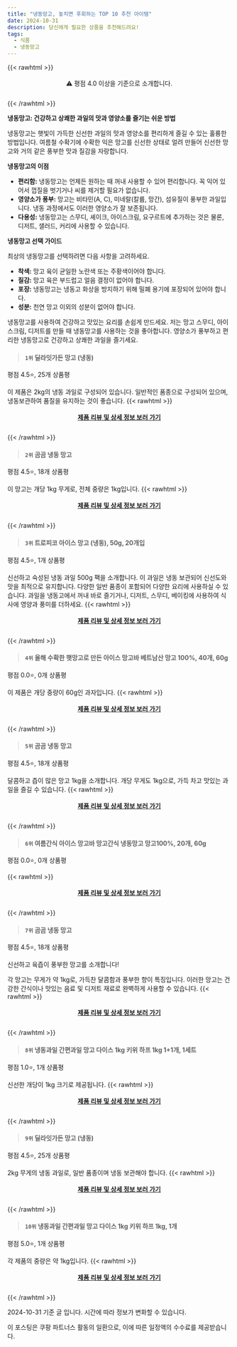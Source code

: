 ```yaml
---
title: "냉동망고, 놓치면 후회하는 TOP 10 추천 아이템"
date: 2024-10-31
description: 당신에게 필요한 상품을 추천해드려요!
tags:
  - 식품
  - 냉동망고
---
```

{{< rawhtml >}}<div class="toc" style="text-align: center; height: 50px; line-height: 2;">  <p>⚠️ 평점 4.0 이상을 기준으로 소개합니다.<br></p></div> {{< /rawhtml >}}

**냉동망고: 건강하고 상쾌한 과일의 맛과 영양소를 즐기는 쉬운 방법**

냉동망고는 햇빛이 가득한 신선한 과일의 맛과 영양소를 편리하게 즐길 수 있는 훌륭한 방법입니다. 여름철 수확기에 수확한 익은 망고를 신선한 상태로 얼려 만들어 신선한 망고와 거의 같은 풍부한 맛과 질감을 자랑합니다.

**냉동망고의 이점**

* **편리함:** 냉동망고는 언제든 원하는 때 꺼내 사용할 수 있어 편리합니다. 꼭 익어 있어서 껍질을 벗기거나 씨를 제거할 필요가 없습니다.
* **영양소가 풍부:** 망고는 비타민(A, C), 미네랄(칼륨, 망간), 섬유질이 풍부한 과일입니다. 냉동 과정에서도 이러한 영양소가 잘 보존됩니다.
* **다용성:** 냉동망고는 스무디, 셰이크, 아이스크림, 요구르트에 추가하는 것은 물론, 디저트, 샐러드, 커리에 사용할 수 있습니다.

**냉동망고 선택 가이드**

최상의 냉동망고를 선택하려면 다음 사항을 고려하세요.

* **착색:** 망고 육이 균일한 노란색 또는 주황색이어야 합니다.
* **질감:** 망고 육은 부드럽고 얼음 결정이 없어야 합니다.
* **포장:** 냉동망고는 냉동고 화상을 방지하기 위해 밀폐 용기에 포장되어 있어야 합니다.
* **성분:** 천연 망고 이외의 성분이 없어야 합니다.

냉동망고를 사용하여 건강하고 맛있는 요리를 손쉽게 만드세요. 저는 망고 스무디, 아이스크림, 디저트를 만들 때 냉동망고를 사용하는 것을 좋아합니다. 영양소가 풍부하고 편리한 냉동망고로 건강하고 상쾌한 과일을 즐기세요.


>#### `1위` 딜라잇가든 망고 (냉동)
평점 4.5⭐, 25개 상품평

이 제품은 2kg의 냉동 과일로 구성되어 있습니다. 일반적인 품종으로 구성되어 있으며, 냉동보관하여 품질을 유지하는 것이 좋습니다.
{{< rawhtml >}}<div class="toc" style="text-align: center; height: 50px; line-height: 2;"><p><b><a href="https://link.coupang.com/re/AFFSDP?lptag=AF5033054&pageKey=7510678857&itemId=19678902049&vendorItemId=84426213719&traceid=V0-153-92d9f07b7e4abb12&requestid=20241031210541998145532751&token=31850C%7CMIXED">제품 리뷰 및 상세 정보 보러 가기</a></b><br></p> </div>{{< /rawhtml >}}

>#### `2위` 곰곰 냉동 망고
평점 4.5⭐, 18개 상품평

이 망고는 개당 1kg 무게로, 전체 중량은 1kg입니다.
{{< rawhtml >}}<div class="toc" style="text-align: center; height: 50px; line-height: 2;"><p><b><a href="https://link.coupang.com/re/AFFSDP?lptag=AF5033054&pageKey=5809535819&itemId=9990328203&vendorItemId=77273377566&traceid=V0-153-02422b483ecaea52&requestid=20241031210541998145532751&token=31850C%7CMIXED">제품 리뷰 및 상세 정보 보러 가기</a></b><br></p> </div>{{< /rawhtml >}}

>#### `3위` 트로피코 아이스 망고 (냉동), 50g, 20개입
평점 4.5⭐, 1개 상품평

신선하고 숙성된 냉동 과일 500g 팩을 소개합니다. 이 과일은 냉동 보관되어 신선도와 맛을 최적으로 유지합니다. 다양한 일반 품종이 포함되어 다양한 요리에 사용하실 수 있습니다. 과일을 냉동고에서 꺼내 바로 즐기거나, 디저트, 스무디, 베이킹에 사용하여 식사에 영양과 풍미를 더하세요.
{{< rawhtml >}}<div class="toc" style="text-align: center; height: 50px; line-height: 2;"><p><b><a href="https://link.coupang.com/re/AFFSDP?lptag=AF5033054&pageKey=203322678&itemId=19307655795&vendorItemId=71111552422&traceid=V0-153-f4368ead45d5f289&clickBeacon=7374b090-9780-11ef-a5cf-9170b5fa5a86%7E3&requestid=20241031210541998145532751&token=31850C%7CMIXED">제품 리뷰 및 상세 정보 보러 가기</a></b><br></p> </div>{{< /rawhtml >}}

>#### `4위` 올해 수확한 햇망고로 만든 아이스 망고바 베트남산 망고 100%, 40개, 60g
평점 0.0⭐, 0개 상품평

이 제품은 개당 중량이 60g인 과자입니다.
{{< rawhtml >}}<div class="toc" style="text-align: center; height: 50px; line-height: 2;"><p><b><a href="https://link.coupang.com/re/AFFSDP?lptag=AF5033054&pageKey=8391747473&itemId=24257918407&vendorItemId=91274664546&traceid=V0-153-660bf5e2b22d2569&clickBeacon=7374b090-9780-11ef-afcf-f05a4e2ee414%7E3&requestid=20241031210541998145532751&token=31850C%7CMIXED">제품 리뷰 및 상세 정보 보러 가기</a></b><br></p> </div>{{< /rawhtml >}}

>#### `5위` 곰곰 냉동 망고
평점 4.5⭐, 18개 상품평

달콤하고 즙이 많은 망고 1kg을 소개합니다. 개당 무게도 1kg으로, 가득 차고 맛있는 과일을 즐길 수 있습니다.
{{< rawhtml >}}<div class="toc" style="text-align: center; height: 50px; line-height: 2;"><p><b><a href="https://link.coupang.com/re/AFFSDP?lptag=AF5033054&pageKey=5809535819&itemId=19223784872&vendorItemId=86340472030&traceid=V0-153-02422b483ecaea52&requestid=20241031210541998145532751&token=31850C%7CMIXED">제품 리뷰 및 상세 정보 보러 가기</a></b><br></p> </div>{{< /rawhtml >}}

>#### `6위` 여름간식 아이스 망고바 망고간식 냉동망고 망고100%, 20개, 60g
평점 0.0⭐, 0개 상품평


{{< rawhtml >}}<div class="toc" style="text-align: center; height: 50px; line-height: 2;"><p><b><a href="https://link.coupang.com/re/AFFSDP?lptag=AF5033054&pageKey=8270394925&itemId=23834420472&vendorItemId=91274664552&traceid=V0-153-5481337d663affae&clickBeacon=7374b090-9780-11ef-9927-6cc05e656ef1%7E3&requestid=20241031210541998145532751&token=31850C%7CMIXED">제품 리뷰 및 상세 정보 보러 가기</a></b><br></p> </div>{{< /rawhtml >}}

>#### `7위` 곰곰 냉동 망고
평점 4.5⭐, 18개 상품평

신선하고 육즙이 풍부한 망고를 소개합니다!

각 망고는 무게가 약 1kg로, 가득찬 달콤함과 풍부한 향이 특징입니다. 이러한 망고는 건강한 간식이나 맛있는 음료 및 디저트 재료로 완벽하게 사용할 수 있습니다.
{{< rawhtml >}}<div class="toc" style="text-align: center; height: 50px; line-height: 2;"><p><b><a href="https://link.coupang.com/re/AFFSDP?lptag=AF5033054&pageKey=5809535819&itemId=9990328206&vendorItemId=77273377587&traceid=V0-153-02422b483ecaea52&requestid=20241031210541998145532751&token=31850C%7CMIXED">제품 리뷰 및 상세 정보 보러 가기</a></b><br></p> </div>{{< /rawhtml >}}

>#### `8위` 냉동과일 간편과일 망고 다이스 1kg 키위 하프 1kg 1+1개, 1세트
평점 1.0⭐, 1개 상품평

신선한 개당이 1kg 크기로 제공됩니다.
{{< rawhtml >}}<div class="toc" style="text-align: center; height: 50px; line-height: 2;"><p><b><a href="https://link.coupang.com/re/AFFSDP?lptag=AF5033054&pageKey=8230165265&itemId=23685676238&vendorItemId=90710855092&traceid=V0-153-c75a3c9bb234e456&clickBeacon=7374b090-9780-11ef-a7d0-d22a0828fab0%7E3&requestid=20241031210541998145532751&token=31850C%7CMIXED">제품 리뷰 및 상세 정보 보러 가기</a></b><br></p> </div>{{< /rawhtml >}}

>#### `9위` 딜라잇가든 망고 (냉동)
평점 4.5⭐, 25개 상품평

2kg 무게의 냉동 과일로, 일반 품종이며 냉동 보관해야 합니다.
{{< rawhtml >}}<div class="toc" style="text-align: center; height: 50px; line-height: 2;"><p><b><a href="https://link.coupang.com/re/AFFSDP?lptag=AF5033054&pageKey=7510678857&itemId=19225636157&vendorItemId=86342277368&traceid=V0-153-92d9f07b7e4abb12&requestid=20241031210541998145532751&token=31850C%7CMIXED">제품 리뷰 및 상세 정보 보러 가기</a></b><br></p> </div>{{< /rawhtml >}}

>#### `10위` 냉동과일 간편과일 망고 다이스 1kg 키위 하프 1kg, 1개
평점 5.0⭐, 1개 상품평

각 제품의 중량은 약 1kg입니다.
{{< rawhtml >}}<div class="toc" style="text-align: center; height: 50px; line-height: 2;"><p><b><a href="https://link.coupang.com/re/AFFSDP?lptag=AF5033054&pageKey=8248666871&itemId=22168752772&vendorItemId=89215187096&traceid=V0-153-9f45bcb9e6723f4b&clickBeacon=7374b090-9780-11ef-9f4f-6e4fceb19887%7E3&requestid=20241031210541998145532751&token=31850C%7CMIXED">제품 리뷰 및 상세 정보 보러 가기</a></b><br></p> </div>{{< /rawhtml >}}


2024-10-31 기준 글 입니다.
시간에 따라 정보가 변화할 수 있습니다.

이 포스팅은 쿠팡 파트너스 활동의 일환으로, 이에 따른 일정액의 수수료를 제공받습니다.